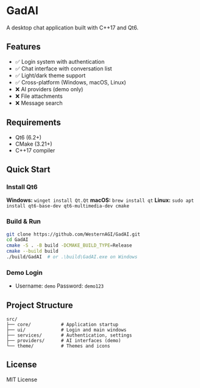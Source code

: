 # GadAI

A desktop chat application built with C++17 and Qt6.

## Features
- ✅ Login system with authentication
- ✅ Chat interface with conversation list
- ✅ Light/dark theme support
- ✅ Cross-platform (Windows, macOS, Linux)
- ❌ AI providers (demo only)
- ❌ File attachments
- ❌ Message search

## Requirements
- Qt6 (6.2+)
- CMake (3.21+)
- C++17 compiler

## Quick Start

### Install Qt6
**Windows:** `winget install Qt.Qt`
**macOS:** `brew install qt`
**Linux:** `sudo apt install qt6-base-dev qt6-multimedia-dev cmake`

### Build & Run
```bash
git clone https://github.com/WesternAGI/GadAI.git
cd GadAI
cmake -S . -B build -DCMAKE_BUILD_TYPE=Release
cmake --build build
./build/GadAI  # or .\build\GadAI.exe on Windows
```

### Demo Login
- Username: `demo` Password: `demo123`

## Project Structure
```
src/
├── core/           # Application startup
├── ui/             # Login and main windows
├── services/       # Authentication, settings
├── providers/      # AI interfaces (demo)
└── theme/          # Themes and icons
```

## License
MIT License
